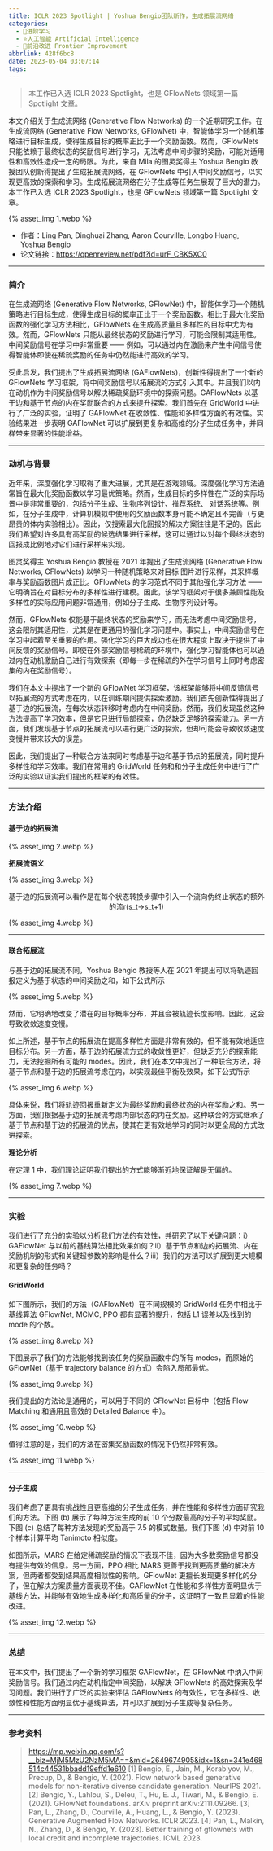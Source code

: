 ```yaml
---
title: ICLR 2023 Spotlight | Yoshua Bengio团队新作，生成拓展流网络
categories:
  - 🌙进阶学习
  - ⭐人工智能 Artificial Intelligence
  - 💫前沿改进 Frontier Improvement
abbrlink: 428f6bc8
date: 2023-05-04 03:07:14
tags:
---
```


> 本工作已入选 ICLR 2023 Spotlight，也是 GFlowNets 领域第一篇 Spotlight 文章。

本文介绍关于生成流网络 (Generative Flow Networks) 的一个近期研究工作。在生成流网络 (Generative Flow Networks, GFlowNet) 中，智能体学习一个随机策略进行目标生成，使得生成目标的概率正比于一个奖励函数。然而，GFlowNets 只能依赖于最终状态的奖励信号进行学习，无法考虑中间步骤的奖励，可能对适用性和高效性造成一定的局限。为此，来自 Mila 的图灵奖得主 Yoshua Bengio 教授团队创新得提出了生成拓展流网络，在 GFlowNets 中引入中间奖励信号，以实现更高效的探索和学习。生成拓展流网络在分子生成等任务生展现了巨大的潜力。本工作已入选 ICLR 2023 Spotlight，也是 GFlowNets 领域第一篇 Spotlight 文章。

{% asset_img 1.webp %}

- 作者：Ling Pan, Dinghuai Zhang, Aaron Courville, Longbo Huang, Yoshua Bengio
- 论文链接：https://openreview.net/pdf?id=urF_CBK5XC0

<!--more-->

***

### 简介

在生成流网络 (Generative Flow Networks, GFlowNet) 中，智能体学习一个随机策略进行目标生成，使得生成目标的概率正比于一个奖励函数。相比于最大化奖励函数的强化学习方法相比，GFlowNets 在生成高质量且多样性的目标中尤为有效。然而，GFlowNets 只能从最终状态的奖励进行学习，可能会限制其适用性。中间奖励信号在学习中非常重要 —— 例如，可以通过内在激励来产生中间信号使得智能体即使在稀疏奖励的任务中仍然能进行高效的学习。

受此启发，我们提出了生成拓展流网络 (GAFlowNets)，创新性得提出了一个新的 GFlowNets 学习框架，将中间奖励信号以拓展流的方式引入其中。并且我们以内在动机作为中间奖励信号以解决稀疏奖励环境中的探索问题。GAFlowNets 以基于边和基于节点的内在奖励联合的方式来提升探索。我们首先在 GridWorld 中进行了广泛的实验，证明了 GAFlowNet 在收敛性、性能和多样性方面的有效性。实验结果进一步表明 GAFlowNet 可以扩展到更复杂和高维的分子生成任务中，并同样带来显著的性能增益。

***

### 动机与背景

近年来，深度强化学习取得了重大进展，尤其是在游戏领域。深度强化学习方法通常旨在最大化奖励函数以学习最优策略。然而，生成目标的多样性在广泛的实际场景中是非常重要的，包括分子生成、生物序列设计、推荐系统、 对话系统等。例如，在分子生成中，计算机模拟中使用的奖励函数本身可能不确定且不完善（与更昂贵的体内实验相比）。因此，仅搜索最大化回报的解决方案往往是不足的。因此我们希望对许多具有高奖励的候选结果进行采样，这可以通过以对每个最终状态的回报成比例地对它们进行采样来实现。

图灵奖得主 Yoshua  Bengio 教授在 2021 年提出了生成流网络 (Generative Flow Networks, GFlowNets) 以学习一种随机策略来对目标 图片进行采样，其采样概率与奖励函数图片成正比。GFlowNets 的学习范式不同于其他强化学习方法 —— 它明确旨在对目标分布的多样性进行建模。因此，该学习框架对于很多兼顾性能及多样性的实际应用问题非常通用，例如分子生成、生物序列设计等。

然而，GFlowNets 仅能基于最终状态的奖励来学习，而无法考虑中间奖励信号，这会限制其适用性，尤其是在更通用的强化学习问题中。事实上，中间奖励信号在学习中起着至关重要的作用。强化学习的巨大成功也在很大程度上取决于提供了中间反馈的奖励信号。即使在外部奖励信号稀疏的环境中，强化学习智能体也可以通过内在动机激励自己进行有效探索（即每一步在稀疏的外在学习信号上同时考虑密集的内在奖励信号）。

我们在本文中提出了一个新的 GFlowNet 学习框架，该框架能够将中间反馈信号以拓展流的方式考虑在内，以在训练期间提供探索激励。我们首先创新性得提出了基于边的拓展流，在每次状态转移时考虑内在中间奖励。然而，我们发现虽然这种方法提高了学习效率，但是它只进行局部探索，仍然缺乏足够的探索能力。另一方面，我们发现基于节点的拓展流可以进行更广泛的探索，但却可能会导致收敛速度变慢并带来较大的误差。

因此，我们提出了一种联合方法来同时考虑基于边和基于节点的拓展流，同时提升多样性和学习效率。我们在常用的 GridWorld 任务和和分子生成任务中进行了广泛的实验以证实我们提出的框架的有效性。

***

### 方法介绍

#### 基于边的拓展流

{% asset_img 2.webp %}

**拓展流语义**

{% asset_img 3.webp %}
<p style="text-align:center">基于边的拓展流可以看作是在每个状态转换步骤中引入一个流向伪终止状态的额外的流r(s_t→s_t+1)</p>

{% asset_img 4.webp %}

***

#### 联合拓展流

与基于边的拓展流不同，Yoshua Bengio 教授等人在 2021 年提出可以将轨迹回报定义为基于状态的中间奖励之和，如下公式所示

{% asset_img 5.webp %}

然而，它明确地改变了潜在的目标概率分布，并且会被轨迹长度影响。因此，这会导致收敛速度变慢。

如上所述，基于节点的拓展流在提高多样性方面是非常有效的，但不能有效地适应目标分布。另一方面，基于边的拓展流方式的收敛性更好，但缺乏充分的探索能力，无法挖掘所有可能的 modes。因此，我们在本文中提出了一种联合方法，将基于节点和基于边的拓展流考虑在内，以实现最佳平衡及效果，如下公式所示

{% asset_img 6.webp %}

具体来说，我们将轨迹回报重新定义为最终奖励和最终状态的内在奖励之和。另一方面，我们根据基于边的拓展流考虑内部状态的内在奖励。这种联合的方式继承了基于节点和基于边的拓展流的优点，使其在更有效地学习的同时以更全局的方式改进探索。

**理论分析**

在定理 1 中，我们理论证明我们提出的方式能够渐近地保证解是无偏的。

{% asset_img 7.webp %}

***

### 实验

我们进行了充分的实验以分析我们方法的有效性，并研究了以下关键问题：i）GAFlowNet 与以前的基线算法相比效果如何？ii）基于节点和边的拓展流、内在奖励机制的形式和关键超参数的影响是什么？iii）我们的方法可以扩展到更大规模和更复杂的任务吗？

#### GridWorld

如下图所示，我们的方法（GAFlowNet）在不同规模的 GridWorld 任务中相比于基线算法 GFlowNet, MCMC, PPO 都有显著的提升，包括 L1 误差以及找到的 mode 的个数。

{% asset_img 8.webp %}

下图展示了我们的方法能够找到该任务的奖励函数中的所有 modes，而原始的 GFlowNet（基于 trajectory balance 的方式）会陷入局部最优。

{% asset_img 9.webp %}

我们提出的方法论是通用的，可以用于不同的 GFlowNet 目标中（包括 Flow Matching 和通用且高效的 Detailed Balance 中）。

{% asset_img 10.webp %}

值得注意的是，我们的方法在密集奖励函数的情况下仍然非常有效。

{% asset_img 11.webp %}

***

#### 分子生成

我们考虑了更具有挑战性且更高维的分子生成任务，并在性能和多样性方面研究我们的方法。下图 (b) 展示了每种方法生成的前 10 个分数最高的分子的平均奖励。下图 (c) 总结了每种方法发现的奖励高于 7.5 的模式数量。我们下图 (d) 中对前 10 个样本计算平均 Tanimoto 相似度。

如图所示，MARS 在给定稀疏奖励的情况下表现不佳，因为大多数奖励信号都没有提供有效的信息。另一方面，PPO 相比 MARS 更善于找到更高质量的解决方案，但两者都受到结果高度相似性的影响。GFlowNet 更擅长发现更多样化的分子，但在解决方案质量方面表现不佳。GAFlowNet 在性能和多样性方面明显优于基线方法，并能够有效地生成多样化和高质量的分子，这证明了一致且显着的性能改进。

{% asset_img 12.webp %}

***

### 总结

在本文中，我们提出了一个新的学习框架 GAFlowNet，在 GFlowNet 中纳入中间奖励信号。我们通过内在动机指定中间奖励，以解决 GFlowNets 的高效探索及学习问题。我们进行了广泛的实验来评估 GAFlowNets 的有效性，它在多样性、收敛性和性能方面明显优于基线算法，并可以扩展到分子生成等复杂任务。

***

### 参考资料

> <https://mp.weixin.qq.com/s?__biz=MjM5MzU2NzM5MA==&mid=2649674905&idx=1&sn=341e468514c44531bbadd19effd1e610>
> [1] Bengio, E., Jain, M., Korablyov, M., Precup, D., & Bengio, Y. (2021). Flow network based generative models for non-iterative diverse candidate generation. NeurIPS 2021.
> [2] Bengio, Y., Lahlou, S., Deleu, T., Hu, E. J., Tiwari, M., & Bengio, E. (2021). GFlowNet foundations. arXiv preprint arXiv:2111.09266.
> [3] Pan, L., Zhang, D., Courville, A., Huang, L., & Bengio, Y. (2023). Generative Augmented Flow Networks. ICLR 2023.
> [4] Pan, L., Malkin, N., Zhang, D., & Bengio, Y. (2023). Better training of gflownets with local credit and incomplete trajectories. ICML 2023.

